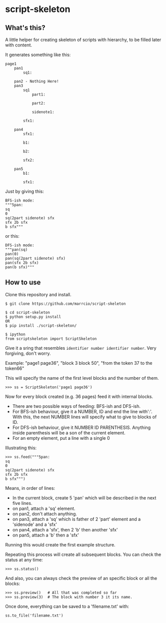 # script-skeleton
## What's this?
A little helper for creating skeleton of scripts with hierarchy, to be filled later with content.

It generates something like this:

```
page1
    pan1
        sq1:

    pan2 - Nothing Here!
    pan3
        sq1
            part1:

            part2:

            sidenote1:

        sfx1:

    pan4
        sfx1:

        b1:

        b2:

        sfx2:

    pan5
        b1:

        sfx1:
```

Just by giving this:

```
BFS-ish mode:
"""5pan:
sq
0
sq(2part sidenote) sfx
sfx 2b sfx
b sfx"""
```

or this:

```
DFS-ish mode:
"""pan(sq)
pan(0)
pan(sq(2part sidenote) sfx)
pan(sfx 2b sfx)
pan(b sfx)"""
```

## How to use

Clone this repository and install.

```
$ git clone https://github.com/marrcio/script-skeleton
```

```
$ cd script-skeleton
$ python setup.py install
OR
$ pip install ./script-skeleton/
```

```
$ ipython
from scriptskeleton import ScriptSkeleton
```

Give it a sring that resembles `identifier number identifier number`. Very forgiving, don't worry.

Example: "page1 page36", "block 3 block 50", "from the token 37 to the token66"

This will specify the name of the first level blocks and the number of them.
```
>>> ss = ScriptSkeleton('page1 page36')
```

Now for every block created (e.g. 36 pages) feed it with internal blocks.

* There are two possible ways of feeding: BFS-ish and DFS-ish.
* For BFS-ish behaviour, give it a NUMBER, ID and end the line with':'. With this, the next NUMBER lines will specify what to give to blocks of ID.
* For DFS-ish behaviour, give it NUMBER ID PARENTHESIS. Anything inside parenthesis will be a son of the current element.
* For an empty element, put a line with a single 0

Illustrating this:
```
>>> ss.feed("""5pan:
sq
0
sq(2part sidenote) sfx
sfx 2b sfx
b sfx""")
```

Means, in order of lines:
* In the current block, create 5 'pan' which will be described in the next five lines.
* on pan1, attach a 'sq' element.
* on pan2, don't attach anything.
* on pan3, attach a 'sq' which is father of 2 'part' element and a 'sidenode' and a 'sfx'
* on pan4, attach a 'sfx', then 2 'b' then another 'sfx'
* on pan5, attach a 'b' then a 'sfx'

Running this would create the first example structure.

Repeating this process will create all subsequent blocks. You can check the status at any time:

```
>>> ss.status()
```

And also, you can always check the preview of an specific block or all the blocks:

```
>>> ss.preview()   # All that was completed so far
>>> ss.preview(3)  # The block with number 3 it its name.
```

Once done, everything can be saved to a 'filename.txt' with:
```
ss.to_file('filename.txt')
```
